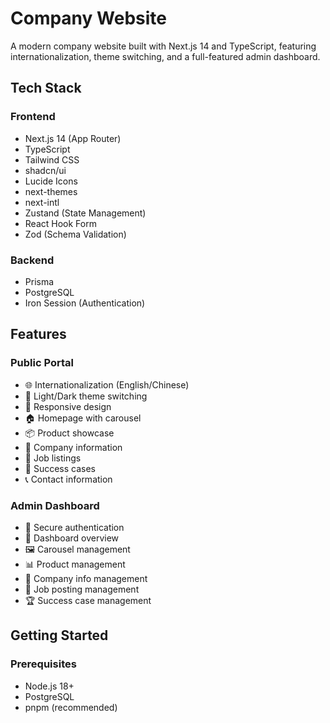 # Company Website

A modern company website built with Next.js 14 and TypeScript, featuring internationalization, theme switching, and a full-featured admin dashboard.

## Tech Stack

### Frontend
- Next.js 14 (App Router)
- TypeScript
- Tailwind CSS
- shadcn/ui
- Lucide Icons
- next-themes
- next-intl
- Zustand (State Management)
- React Hook Form
- Zod (Schema Validation)

### Backend
- Prisma
- PostgreSQL
- Iron Session (Authentication)

## Features

### Public Portal
- 🌐 Internationalization (English/Chinese)
- 🎨 Light/Dark theme switching
- 📱 Responsive design
- 🏠 Homepage with carousel
- 📦 Product showcase
- 📝 Company information
- 💼 Job listings
- 📸 Success cases
- 📞 Contact information

### Admin Dashboard
- 🔐 Secure authentication
- 🎯 Dashboard overview
- 🖼️ Carousel management
- 📊 Product management
- 🏢 Company info management
- 👥 Job posting management
- 🏆 Success case management

## Getting Started

### Prerequisites
- Node.js 18+
- PostgreSQL
- pnpm (recommended)
